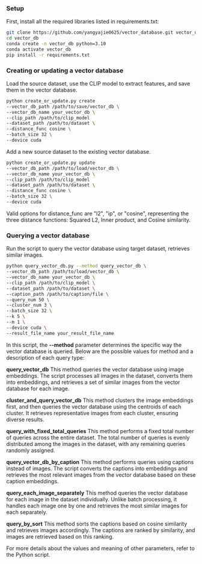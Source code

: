 ### Setup

First, install all the required libraries listed in requirements.txt:

```bash
git clone https://github.com/yangyajie0625/vector_database.git vector_db
cd vector_db
conda create -n vector_db python=3.10
conda activate vector_db
pip install -r requirements.txt
```



### Creating or updating a vector database

Load the source dataset, use the CLIP model to extract features, and save them in the vector database.

```bash
python create_or_update.py create 
--vector_db_path /path/to/save/vector_db \
--vector_db_name your_vector_db \
--clip_path /path/to/clip_model
--dataset_path /path/to/dataset \
--distance_func cosine \
--batch_size 32 \
--device cuda
```

Add a new source dataset to the existing vector database.
```bash
python create_or_update.py update 
--vector_db_path /path/to/load/vector_db \
--vector_db_name your_vector_db \
--clip_path /path/to/clip_model
--dataset_path /path/to/dataset \
--distance_func cosine \
--batch_size 32 \
--device cuda
```

Valid options for distance_func are "l2", "ip", or "cosine", representing the three distance functions: Squared L2, Inner product, and Cosine similarity.

### Querying a vector database

Run the script to query the vector database using target dataset, retrieves similar images.
```bash
python query_vector_db.py --method query_vector_db \
--vector_db_path /path/to/load/vector_db \
--vector_db_name your_vector_db \
--clip_path /path/to/clip_model \
--dataset_path /path/to/dataset \
--caption_path /path/to/caption/file \ 
--query_num 50 \ 
--cluster_num 3 \
--batch_size 32 \
--k 5 \ 
--m 1 \
--device cuda \
--result_file_name your_result_file_name
```

In this script, the **--method** parameter determines the specific way the vector database is queried. Below are the possible values for method and a description of each query type:

**query_vector_db**
This method queries the vector database using image embeddings. The script processes all images in the dataset, converts them into embeddings, and retrieves a set of similar images from the vector database for each image.

**cluster_and_query_vector_db**
This method clusters the image embeddings first, and then queries the vector database using the centroids of each cluster. It retrieves representative images from each cluster, ensuring diverse results.

**query_with_fixed_total_queries**
This method performs a fixed total number of queries across the entire dataset. The total number of queries is evenly distributed among the images in the dataset, with any remaining queries randomly assigned.

**query_vector_db_by_caption**
This method performs queries using captions instead of images. The script converts the captions into embeddings and retrieves the most relevant images from the vector database based on these caption embeddings.

**query_each_image_separately**
This method queries the vector database for each image in the dataset individually. Unlike batch processing, it handles each image one by one and retrieves the most similar images for each separately.

**query_by_sort**
This method sorts the captions based on cosine similarity and retrieves images accordingly. The captions are ranked by similarity, and images are retrieved based on this ranking.

For more details about the values and meaning of other parameters, refer to the Python script.